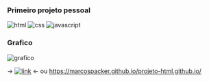 ### Primeiro projeto pessoal

![html](https://img.shields.io/badge/HTML-239120?style=for-the-badge&logo=html5&logoColor=white)
![css](https://img.shields.io/badge/CSS3-1572B6?style=for-the-badge&logo=css3&logoColor=white)
![javascript](https://img.shields.io/badge/JavaScript-F7DF1E?style=for-the-badge&logo=javascript&logoColor=black)
### Grafico 
![grafico](https://github-readme-stats.vercel.app/api/top-langs/?username=marcospacker&theme=blue-green)


→ [![link](https://img.shields.io/website-up-down-green-red/http/monip.org.svg)](https://marcospacker.github.io/projeto-html.github.io/) ← ou https://marcospacker.github.io/projeto-html.github.io/



